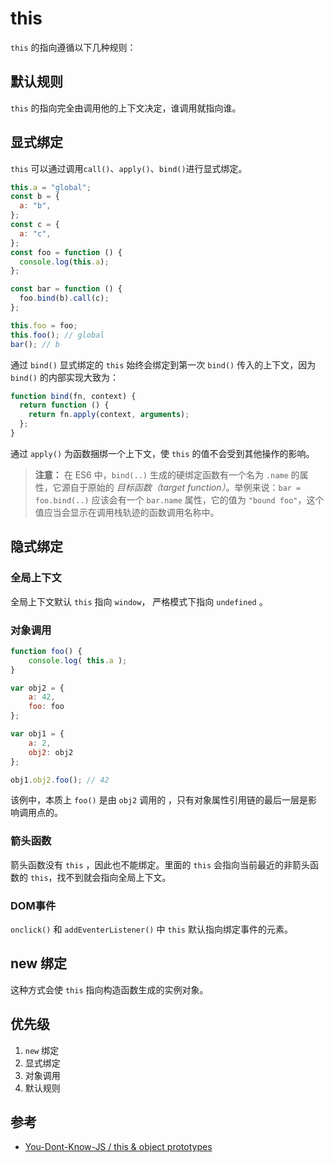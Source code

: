 # this

`this` 的指向遵循以下几种规则：

## 默认规则

`this` 的指向完全由调用他的上下文决定，谁调用就指向谁。

## 显式绑定

`this` 可以通过调用`call()`、`apply()`、`bind()`进行显式绑定。

```js
this.a = "global";
const b = {
  a: "b",
};
const c = {
  a: "c",
};
const foo = function () {
  console.log(this.a);
};

const bar = function () {
  foo.bind(b).call(c);
};

this.foo = foo;
this.foo(); // global
bar(); // b
```

通过 `bind()` 显式绑定的 `this` 始终会绑定到第一次 `bind()` 传入的上下文，因为 `bind()` 的内部实现大致为：

```js
function bind(fn, context) {
  return function () {
    return fn.apply(context, arguments);
  };
}
```

通过 `apply()` 为函数捆绑一个上下文，使 `this` 的值不会受到其他操作的影响。 

> **注意：** 在 ES6 中，`bind(..)` 生成的硬绑定函数有一个名为 `.name` 的属性，它源自于原始的 *目标函数（target function）*。举例来说：`bar = foo.bind(..)` 应该会有一个 `bar.name` 属性，它的值为 `"bound foo"`，这个值应当会显示在调用栈轨迹的函数调用名称中。

## 隐式绑定

### 全局上下文

全局上下文默认 `this` 指向 `window`， 严格模式下指向 `undefined` 。

### 对象调用

```js
function foo() {
	console.log( this.a );
}

var obj2 = {
	a: 42,
	foo: foo
};

var obj1 = {
	a: 2,
	obj2: obj2
};

obj1.obj2.foo(); // 42
```

 该例中，本质上 `foo()` 是由 `obj2` 调用的 ，只有对象属性引用链的最后一层是影响调用点的。

### 箭头函数

箭头函数没有 `this` ，因此也不能绑定。里面的 `this` 会指向当前最近的非箭头函数的 `this`，找不到就会指向全局上下文。

### DOM事件

`onclick()` 和 `addEventerListener()` 中 `this` 默认指向绑定事件的元素。

## new 绑定

这种方式会使 `this` 指向构造函数生成的实例对象。

## 优先级

1. `new` 绑定
2. 显式绑定 
3. 对象调用 
4. 默认规则

## 参考

- [You-Dont-Know-JS / this & object prototypes](https://github.com/getify/You-Dont-Know-JS/tree/1ed-zh-CN/this%20%26%20object%20prototypes)
